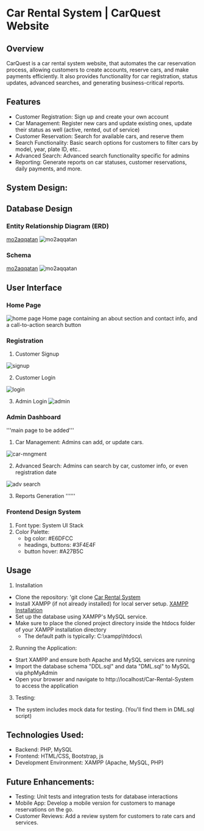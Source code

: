 # Car Rental System | CarQuest Website


## Overview

CarQuest is a car rental system website, that automates the car reservation process, allowing customers to create accounts, reserve cars, and make payments efficiently. It also provides functionality for car registration, status updates, advanced searches, and generating business-critical reports.

## Features
- Customer Registration: Sign up and create your own account
- Car Management: Register new cars and update existing ones, update their status as well (active, rented, out of service)
- Customer Reservation: Search for available cars, and reserve them
- Search Functionality: Basic search options for customers to filter cars by model, year, plate ID, etc..
- Advanced Search: Advanced search functionality specific for admins
- Reporting: Generate reports on car statuses, customer reservations, daily payments, and more.

## System Design:
## Database Design
### Entity Relationship Diagram (ERD)
[mo2aqqatan](README.md) ![mo2aqqatan](readme-assets/erd.png)

### Schema
[mo2aqqatan](README.md) ![mo2aqqatan](readme-assets/schema.png)



## User Interface
### Home Page
![home page](readme-assets/home.png)
Home page containing an about section and contact info, and a call-to-action search button

### Registration
1. Customer Signup

![signup](readme-assets/signup.png)

2. Customer Login

![login](readme-assets/login.png)

3. Admin Login
![admin](readme-assets/admin-login.png)

### Admin Dashboard

'''main page to be added'''

1. Car Management: Admins can add, or update cars.

![car-mngment](readme-assets/car-management.png)

2. Advanced Search: Admins can search by car, customer info, or even registration date

![adv search](readme-assets/adv-s-2.png)

3. Reports Generation
''''''



### Frontend Design System
1. Font type: System UI Stack
2. Color Palette:
    - bg color: #E6DFCC
    - headings, buttons: #3F4E4F
    - button hover: #A27B5C



## Usage
1. Installation
- Clone the repository:
    'git clone [Car Rental System](https://github.com/Asmaa-Ghanem/Car-Rental-System.git)
- Install XAMPP (if not already installed) for local server setup. [XAMPP Installation](https://www.apachefriends.org/download.html)
- Set up the database using XAMPP's MySQL service.
- Make sure to place the cloned project directory inside the htdocs folder of your XAMPP installation directory
    - The default path is typically: C:\xampp\htdocs\

2. Running the Application:
- Start XAMPP and ensure both Apache and MySQL services are running
- Import the database schema "DDL.sql" and data "DML.sql" to MySQL via phpMyAdmin
- Open your browser and navigate to  http://localhost/Car-Rental-System to access the application

3. Testing:
- The system includes mock data for testing. (You'll find them in DML.sql script)



## Technologies Used:
- Backend: PHP, MySQL
- Frontend: HTML/CSS, Bootstrap, js
- Development Environment: XAMPP (Apache, MySQL, PHP)

## Future Enhancements:
- Testing: Unit tests and integration tests for database interactions
- Mobile App: Develop a mobile version for customers to manage reservations on the go.
- Customer Reviews: Add a review system for customers to rate cars and services.

